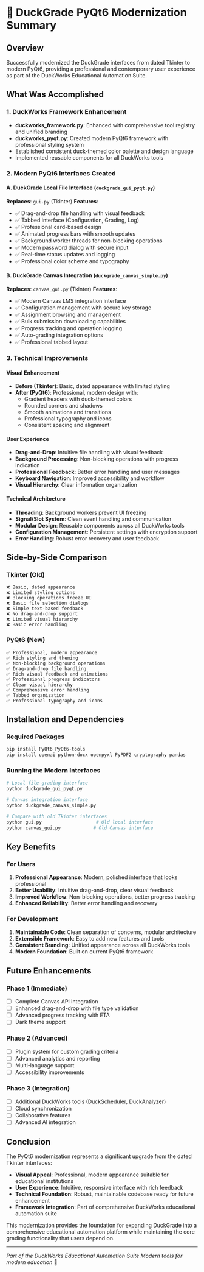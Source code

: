 # 🦆 DuckGrade PyQt6 Modernization Summary

## Overview
Successfully modernized the DuckGrade interfaces from dated Tkinter to modern PyQt6, providing a professional and contemporary user experience as part of the DuckWorks Educational Automation Suite.

## What Was Accomplished

### 1. DuckWorks Framework Enhancement
- **duckworks_framework.py**: Enhanced with comprehensive tool registry and unified branding
- **duckworks_pyqt.py**: Created modern PyQt6 framework with professional styling system
- Established consistent duck-themed color palette and design language
- Implemented reusable components for all DuckWorks tools

### 2. Modern PyQt6 Interfaces Created

#### A. DuckGrade Local File Interface (`duckgrade_gui_pyqt.py`)
**Replaces**: `gui.py` (Tkinter)
**Features**:
- ✅ Drag-and-drop file handling with visual feedback
- ✅ Tabbed interface (Configuration, Grading, Log)
- ✅ Professional card-based design
- ✅ Animated progress bars with smooth updates
- ✅ Background worker threads for non-blocking operations
- ✅ Modern password dialog with secure input
- ✅ Real-time status updates and logging
- ✅ Professional color scheme and typography

#### B. DuckGrade Canvas Integration (`duckgrade_canvas_simple.py`)
**Replaces**: `canvas_gui.py` (Tkinter)
**Features**:
- ✅ Modern Canvas LMS integration interface
- ✅ Configuration management with secure key storage
- ✅ Assignment browsing and management
- ✅ Bulk submission downloading capabilities
- ✅ Progress tracking and operation logging
- ✅ Auto-grading integration options
- ✅ Professional tabbed layout

### 3. Technical Improvements

#### Visual Enhancement
- **Before (Tkinter)**: Basic, dated appearance with limited styling
- **After (PyQt6)**: Professional, modern design with:
  - Gradient headers with duck-themed colors
  - Rounded corners and shadows
  - Smooth animations and transitions
  - Professional typography and icons
  - Consistent spacing and alignment

#### User Experience
- **Drag-and-Drop**: Intuitive file handling with visual feedback
- **Background Processing**: Non-blocking operations with progress indication
- **Professional Feedback**: Better error handling and user messages
- **Keyboard Navigation**: Improved accessibility and workflow
- **Visual Hierarchy**: Clear information organization

#### Technical Architecture
- **Threading**: Background workers prevent UI freezing
- **Signal/Slot System**: Clean event handling and communication
- **Modular Design**: Reusable components across all DuckWorks tools
- **Configuration Management**: Persistent settings with encryption support
- **Error Handling**: Robust error recovery and user feedback

## Side-by-Side Comparison

### Tkinter (Old)
```
❌ Basic, dated appearance
❌ Limited styling options
❌ Blocking operations freeze UI
❌ Basic file selection dialogs
❌ Simple text-based feedback
❌ No drag-and-drop support
❌ Limited visual hierarchy
❌ Basic error handling
```

### PyQt6 (New)
```
✅ Professional, modern appearance
✅ Rich styling and theming
✅ Non-blocking background operations
✅ Drag-and-drop file handling
✅ Rich visual feedback and animations
✅ Professional progress indicators
✅ Clear visual hierarchy
✅ Comprehensive error handling
✅ Tabbed organization
✅ Professional typography and icons
```

## Installation and Dependencies

### Required Packages
```bash
pip install PyQt6 PyQt6-tools
pip install openai python-docx openpyxl PyPDF2 cryptography pandas
```

### Running the Modern Interfaces
```bash
# Local file grading interface
python duckgrade_gui_pyqt.py

# Canvas integration interface  
python duckgrade_canvas_simple.py

# Compare with old Tkinter interfaces
python gui.py                    # Old local interface
python canvas_gui.py            # Old Canvas interface
```

## Key Benefits

### For Users
1. **Professional Appearance**: Modern, polished interface that looks professional
2. **Better Usability**: Intuitive drag-and-drop, clear visual feedback
3. **Improved Workflow**: Non-blocking operations, better progress tracking
4. **Enhanced Reliability**: Better error handling and recovery

### For Development
1. **Maintainable Code**: Clean separation of concerns, modular architecture
2. **Extensible Framework**: Easy to add new features and tools
3. **Consistent Branding**: Unified appearance across all DuckWorks tools
4. **Modern Foundation**: Built on current PyQt6 framework

## Future Enhancements

### Phase 1 (Immediate)
- [ ] Complete Canvas API integration
- [ ] Enhanced drag-and-drop with file type validation
- [ ] Advanced progress tracking with ETA
- [ ] Dark theme support

### Phase 2 (Advanced)
- [ ] Plugin system for custom grading criteria
- [ ] Advanced analytics and reporting
- [ ] Multi-language support
- [ ] Accessibility improvements

### Phase 3 (Integration)
- [ ] Additional DuckWorks tools (DuckScheduler, DuckAnalyzer)
- [ ] Cloud synchronization
- [ ] Collaborative features
- [ ] Advanced AI integration

## Conclusion

The PyQt6 modernization represents a significant upgrade from the dated Tkinter interfaces:

- **Visual Appeal**: Professional, modern appearance suitable for educational institutions
- **User Experience**: Intuitive, responsive interface with rich feedback
- **Technical Foundation**: Robust, maintainable codebase ready for future enhancement
- **Framework Integration**: Part of comprehensive DuckWorks educational automation suite

This modernization provides the foundation for expanding DuckGrade into a comprehensive educational automation platform while maintaining the core grading functionality that users depend on.

---
*Part of the DuckWorks Educational Automation Suite*
*Modern tools for modern education* 🦆
